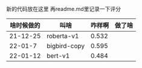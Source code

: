 新的代码放在这里 再readme.md里记录一下评分

| 啥时候做的 | 叫啥 | 咋样啊 |做了啥|
| ------ | ------ | ------ |--------------------- |
| 21-12-25 | roberta-v1 | 0.532 ||
| 22-01-7 | bigbird-copy | 0.595 ||
| 22-01-12 | bert-v1 | 0.484 ||

